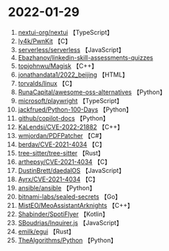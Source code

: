 # 2022-01-29

1. [nextui-org/nextui](https://github.com/nextui-org/nextui) 【TypeScript】
2. [ly4k/PwnKit](https://github.com/ly4k/PwnKit) 【C】
3. [serverless/serverless](https://github.com/serverless/serverless) 【JavaScript】
4. [Ebazhanov/linkedin-skill-assessments-quizzes](https://github.com/Ebazhanov/linkedin-skill-assessments-quizzes) 
5. [topjohnwu/Magisk](https://github.com/topjohnwu/Magisk) 【C++】
6. [jonathandata1/2022_beijing](https://github.com/jonathandata1/2022_beijing) 【HTML】
7. [torvalds/linux](https://github.com/torvalds/linux) 【C】
8. [RunaCapital/awesome-oss-alternatives](https://github.com/RunaCapital/awesome-oss-alternatives) 【Python】
9. [microsoft/playwright](https://github.com/microsoft/playwright) 【TypeScript】
10. [jackfrued/Python-100-Days](https://github.com/jackfrued/Python-100-Days) 【Python】
11. [github/copilot-docs](https://github.com/github/copilot-docs) 【Python】
12. [KaLendsi/CVE-2022-21882](https://github.com/KaLendsi/CVE-2022-21882) 【C++】
13. [wmjordan/PDFPatcher](https://github.com/wmjordan/PDFPatcher) 【C#】
14. [berdav/CVE-2021-4034](https://github.com/berdav/CVE-2021-4034) 【C】
15. [tree-sitter/tree-sitter](https://github.com/tree-sitter/tree-sitter) 【Rust】
16. [arthepsy/CVE-2021-4034](https://github.com/arthepsy/CVE-2021-4034) 【C】
17. [DustinBrett/daedalOS](https://github.com/DustinBrett/daedalOS) 【JavaScript】
18. [Ayrx/CVE-2021-4034](https://github.com/Ayrx/CVE-2021-4034) 【C】
19. [ansible/ansible](https://github.com/ansible/ansible) 【Python】
20. [bitnami-labs/sealed-secrets](https://github.com/bitnami-labs/sealed-secrets) 【Go】
21. [MistEO/MeoAssistantArknights](https://github.com/MistEO/MeoAssistantArknights) 【C++】
22. [Shabinder/SpotiFlyer](https://github.com/Shabinder/SpotiFlyer) 【Kotlin】
23. [SBoudrias/Inquirer.js](https://github.com/SBoudrias/Inquirer.js) 【JavaScript】
24. [emilk/egui](https://github.com/emilk/egui) 【Rust】
25. [TheAlgorithms/Python](https://github.com/TheAlgorithms/Python) 【Python】
